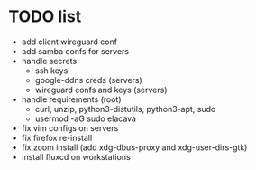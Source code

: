 # TODO list
- add client wireguard conf
- add samba confs for servers
- handle secrets
  - ssh keys
  - google-ddns creds (servers)
  - wireguard confs and keys (servers)
- handle requirements (root)
  - curl, unzip, python3-distutils, python3-apt, sudo
  - usermod -aG sudo elacava
- fix vim configs on servers
- fix firefox re-install
- fix zoom install (add xdg-dbus-proxy and xdg-user-dirs-gtk)
- install fluxcd on workstations
